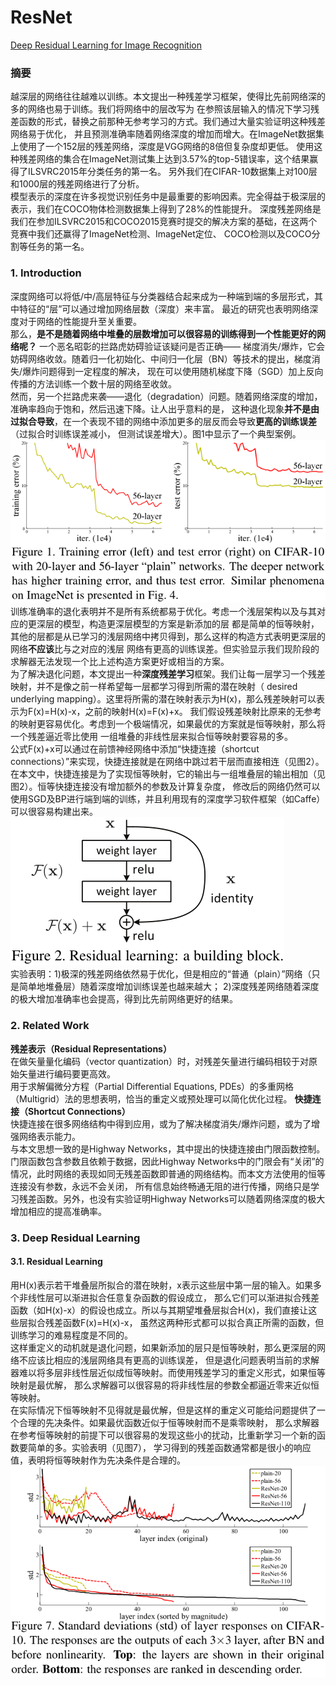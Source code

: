 # ResNet
[Deep Residual Learning for Image Recognition](https://arxiv.org/abs/1512.03385) <br>

### 摘要
越深层的网络往往越难以训练。本文提出一种残差学习框架，使得比先前网络深的多的网络也易于训练。我们将网络中的层改写为
在参照该层输入的情况下学习残差函数的形式，替换之前那种无参考学习的方式。我们通过大量实验证明这种残差网络易于优化，
并且预测准确率随着网络深度的增加而增大。在ImageNet数据集上使用了一个152层的残差网络，深度是VGG网络的8倍但复杂度却更低。
使用这种残差网络的集合在ImageNet测试集上达到3.57%的top-5错误率，这个结果赢得了ILSVRC2015年分类任务的第一名。
另外我们在CIFAR-10数据集上对100层和1000层的残差网络进行了分析。<br>
模型表示的深度在许多视觉识别任务中是最重要的影响因素。完全得益于极深层的表示，我们在COCO物体检测数据集上得到了28%的性能提升。
深度残差网络是我们在参加ILSVRC2015和COCO2015竞赛时提交的解决方案的基础，在这两个竞赛中我们还赢得了ImageNet检测、ImageNet定位、
COCO检测以及COCO分割等任务的第一名。<br>

### 1. Introduction
深度网络可以将低/中/高层特征与分类器结合起来成为一种端到端的多层形式，其中特征的“层”可以通过增加网络层数（深度）来丰富。
最近的研究也表明网络深度对于网络的性能提升至关重要。<br>
那么，**是不是随着网络中堆叠的层数增加可以很容易的训练得到一个性能更好的网络呢？** 一个恶名昭彰的拦路虎妨碍验证该疑问是否正确——
梯度消失/爆炸，它会妨碍网络收敛。随着归一化初始化、中间归一化层（BN）等技术的提出，梯度消失/爆炸问题得到一定程度的解决，
现在可以使用随机梯度下降（SGD）加上反向传播的方法训练一个数十层的网络至收敛。<br>
然而，另一个拦路虎来袭——退化（degradation）问题。随着网络深度的增加，准确率趋向于饱和，然后迅速下降。让人出乎意料的是，
这种退化现象**并不是由过拟合导致**，在一个表现不错的网络中添加更多的层反而会导致**更高的训练误差**（过拟合时训练误差减小，
但测试误差增大）。图1中显示了一个典型案例。 <br>
![](./data/figure_1.png) <br>
训练准确率的退化表明并不是所有系统都易于优化。考虑一个浅层架构以及与其对应的更深层的模型，构造更深层模型的方案是新添加的层
都是简单的恒等映射，其他的层都是从已学习的浅层网络中拷贝得到，那么这样的构造方式表明更深层的网络**不应该**比与之对应的浅层
网络有更高的训练误差。但实验显示我们现阶段的求解器无法发现一个比上述构造方案更好或相当的方案。 <br>
为了解决退化问题，本文提出一种**深度残差学习**框架。我们让每一层学习一个残差映射，并不是像之前一样希望每一层都学习得到所需的潜在映射（
desired underlying mapping）。这里将所需的潜在映射表示为H(x)，那么残差映射可以表示为F(x)=H(x)-x，之前的映射H(x)=F(x)+x。
我们假设残差映射比原来的无参考的映射更容易优化。考虑到一个极端情况，如果最优的方案就是恒等映射，那么将一个残差逼近零比使用
一组堆叠的非线性层来拟合恒等映射要容易的多。 <br>
公式F(x)+x可以通过在前馈神经网络中添加“快捷连接（shortcut connections）”来实现，快捷连接就是在网络中跳过若干层而直接相连（见图2）。
在本文中，快捷连接是为了实现恒等映射，它的输出与一组堆叠层的输出相加（见图2）。恒等快捷连接没有增加额外的参数及计算复杂度，
修改后的网络仍然可以使用SGD及BP进行端到端的训练，并且利用现有的深度学习软件框架（如Caffe）可以很容易构建出来。 <br>
![](./data/figure_2.png) <br>
实验表明：1)极深的残差网络依然易于优化，但是相应的“普通（plain）”网络（只是简单地堆叠层）随着深度增加训练误差也越来越大；
2)深度残差网络随着深度的极大增加准确率也会提高，得到比先前网络更好的结果。<br>

### 2. Related Work
**残差表示（Residual Representations）** <br>
在做矢量量化编码（vector quantization）时，对残差矢量进行编码相较于对原始矢量进行编码要更高效。<br>
用于求解偏微分方程（Partial Differential Equations, PDEs）的多重网格（Multigrid）法的思想表明，恰当的重定义或预处理可以简化优化过程。
**快捷连接（Shortcut Connections）** <br>
快捷连接在很多网络结构中得到应用，或为了解决梯度消失/爆炸问题，或为了增强网络表示能力。<br>
与本文思想一致的是Highway Networks，其中提出的快捷连接由门限函数控制。门限函数包含参数且依赖于数据，因此Highway 
Networks中的门限会有“关闭”的情况，此时网络的表现如同无残差函数即普通的网络结构。而本文方法使用的恒等连接没有参数，永远不会关闭，
所有信息始终畅通无阻的进行传播，网络只是学习残差函数。另外，也没有实验证明Highway Networks可以随着网络深度的极大增加相应的提高准确率。 <br>

### 3. Deep Residual Learning
#### 3.1. Residual Learning
用H(x)表示若干堆叠层所拟合的潜在映射，x表示这些层中第一层的输入。如果多个非线性层可以渐进拟合任意复杂函数的假设成立，
那么它们可以渐进拟合残差函数（如H(x)-x）的假设也成立。所以与其期望堆叠层拟合H(x)，我们直接让这些层拟合残差函数F(x)=H(x)-x，
虽然这两种形式都可以拟合真正所需的函数，但训练学习的难易程度是不同的。 <br>
这样重定义的动机就是退化问题，如果新添加的层只是恒等映射，那么更深层的网络不应该比相应的浅层网络具有更高的训练误差，
但是退化问题表明当前的求解器难以将多层非线性层近似成恒等映射。而使用残差学习的重定义形式，如果恒等映射是最优解，
那么求解器可以很容易的将非线性层的参数全都逼近零来近似恒等映射。<br>
在实际情况下恒等映射不见得就是最优解，但是这样的重定义可能给问题提供了一个合理的先决条件。如果最优函数近似于恒等映射而不是乘零映射，
那么求解器在参考恒等映射的前提下可以很容易的发现这些小的扰动，比重新学习一个新的函数要简单的多。实验表明（见图7），
学习得到的残差函数通常都是很小的响应值，表明将恒等映射作为先决条件是合理的。<br>
![](./data/figure_7.png) <br>




































